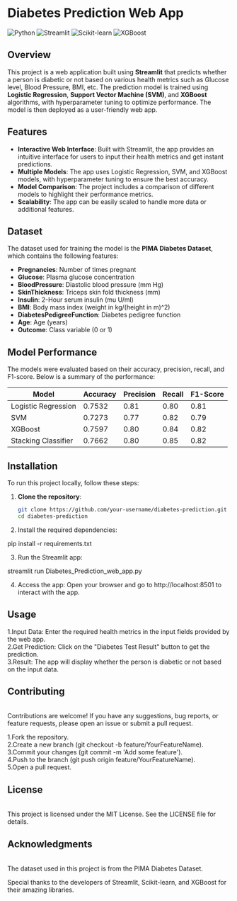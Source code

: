 # Diabetes Prediction Web App

![Python](https://img.shields.io/badge/Python-3.8%2B-blue)
![Streamlit](https://img.shields.io/badge/Streamlit-1.0%2B-orange)
![Scikit-learn](https://img.shields.io/badge/Scikit--learn-0.24%2B-green)
![XGBoost](https://img.shields.io/badge/XGBoost-1.4%2B-yellowgreen)

## Overview

This project is a web application built using **Streamlit** that predicts whether a person is diabetic or not based on various health metrics such as Glucose level, Blood Pressure, BMI, etc. The prediction model is trained using **Logistic Regression**, **Support Vector Machine (SVM)**, and **XGBoost** algorithms, with hyperparameter tuning to optimize performance. The model is then deployed as a user-friendly web app.

## Features

- **Interactive Web Interface**: Built with Streamlit, the app provides an intuitive interface for users to input their health metrics and get instant predictions.
- **Multiple Models**: The app uses Logistic Regression, SVM, and XGBoost models, with hyperparameter tuning to ensure the best accuracy.
- **Model Comparison**: The project includes a comparison of different models to highlight their performance metrics.
- **Scalability**: The app can be easily scaled to handle more data or additional features.

## Dataset

The dataset used for training the model is the **PIMA Diabetes Dataset**, which contains the following features:

- **Pregnancies**: Number of times pregnant
- **Glucose**: Plasma glucose concentration
- **BloodPressure**: Diastolic blood pressure (mm Hg)
- **SkinThickness**: Triceps skin fold thickness (mm)
- **Insulin**: 2-Hour serum insulin (mu U/ml)
- **BMI**: Body mass index (weight in kg/(height in m)^2)
- **DiabetesPedigreeFunction**: Diabetes pedigree function
- **Age**: Age (years)
- **Outcome**: Class variable (0 or 1)

## Model Performance

The models were evaluated based on their accuracy, precision, recall, and F1-score. Below is a summary of the performance:

| Model                  | Accuracy | Precision | Recall | F1-Score |
|------------------------|----------|-----------|--------|----------|
| Logistic Regression    | 0.7532   | 0.81      | 0.80   | 0.81     |
| SVM                    | 0.7273   | 0.77      | 0.82   | 0.79     |
| XGBoost                | 0.7597   | 0.80      | 0.84   | 0.82     |
| Stacking Classifier    | 0.7662   | 0.80      | 0.85   | 0.82     |

## Installation

To run this project locally, follow these steps:

1. **Clone the repository**:
   ```bash
   git clone https://github.com/your-username/diabetes-prediction.git
   cd diabetes-prediction

2. Install the required dependencies:

pip install -r requirements.txt

3. Run the Streamlit app:

streamlit run Diabetes_Prediction_web_app.py

4. Access the app:
Open your browser and go to http://localhost:8501 to interact with the app.

<h2>Usage</h2>
1.Input Data: Enter the required health metrics in the input fields provided by the web app.<br>
2.Get Prediction: Click on the "Diabetes Test Result" button to get the prediction.<br>
3.Result: The app will display whether the person is diabetic or not based on the input data.<br>

<h2>Contributing</h2><br>
Contributions are welcome! If you have any suggestions, bug reports, or feature requests, please open an issue or submit a pull request.<br>

1.Fork the repository.<br>
2.Create a new branch (git checkout -b feature/YourFeatureName).<br>
3.Commit your changes (git commit -m 'Add some feature').<br>
4.Push to the branch (git push origin feature/YourFeatureName).<br>
5.Open a pull request.<br>

<h2>License</h2><br>
This project is licensed under the MIT License. See the LICENSE file for details.<br>

<h2>Acknowledgments</h2><br>
The dataset used in this project is from the PIMA Diabetes Dataset.<br>

Special thanks to the developers of Streamlit, Scikit-learn, and XGBoost for their amazing libraries.
